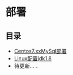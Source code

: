 #  部署

## 目录

* [Centos7.xxMySql部署](/study/部署/Centos7.xxMySql部署)
* [Linux配置jdk1.8](/study/部署/Linux配置jdk1.8)
* 待更新......


